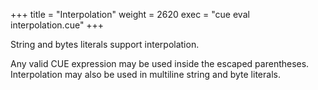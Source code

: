 +++
title = "Interpolation"
weight = 2620
exec = "cue eval interpolation.cue"
+++

String and bytes literals support interpolation.

Any valid CUE expression may be used inside the escaped parentheses.
Interpolation may also be used in multiline string and byte literals.

